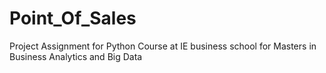 # Point_Of_Sales
Project Assignment for Python Course at IE business school for Masters in Business Analytics and Big Data
